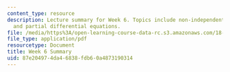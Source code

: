 ```yaml
---
content_type: resource
description: Lecture summary for Week 6. Topics include non-independent variables
  and partial differential equations.
file: /media/https%3A/open-learning-course-data-rc.s3.amazonaws.com/18-02-multivariable-calculus-fall-2007/87e204974da46838fdb60a4873190314_lec_week6.pdf
file_type: application/pdf
resourcetype: Document
title: Week 6 Summary
uid: 87e20497-4da4-6838-fdb6-0a4873190314
---
```

